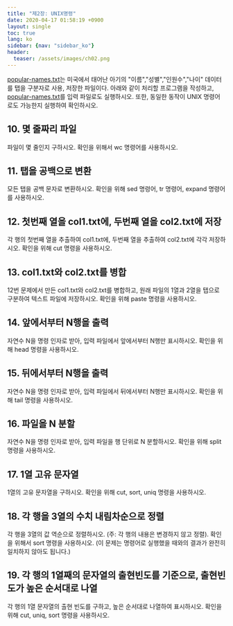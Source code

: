 ```yaml
---
title: "제2장: UNIX명령"
date: 2020-04-17 01:58:19 +0900
layout: single
toc: true
lang: ko
sidebar: {nav: "sidebar_ko"}
header:
  teaser: /assets/images/ch02.png
---
```


[popular-names.txt](/data/popular-names.txt)는 미국에서 태어난 아기의 "이름","성별","인원수","나이" 데이터를 탭을 구분자로 사용, 저장한 파일이다. 아래와 같이 처리할 프로그램을 작성하고, [popular-names.txt](/data/popular-names.txt)를 입력 파일로도 실행하시오. 또한, 동일한 동작이 UNIX 명령어로도 가능한지 실행하여 확인하시오.

## 10. 몇 줄짜리 파일
파일이 몇 줄인지 구하시오. 확인을 위해서 wc 명령어를 사용하시오.

## 11. 탭을 공백으로 변환
모든 탭을 공백 문자로 변환하시오. 확인을 위해 sed 명령어, tr 명령어, expand 명령어를 사용하시오.

## 12. 첫번째 열을 col1.txt에, 두번째 열을 col2.txt에 저장
각 행의 첫번째 열을 추출하여 col1.txt에, 두번째 열을 추출하여 col2.txt에 각각 저장하시오. 확인을 위해 cut 명령을 사용하시오.

## 13. col1.txt와 col2.txt를 병합
12번 문제에서 만든 col1.txt와 col2.txt를 병합하고, 원래 파일의 1열과 2열을 탭으로 구분하여 텍스트 파일에 저장하시오. 확인을 위해 paste 명령을 사용하시오.

## 14. 앞에서부터 N행을 출력
자연수 N을 명령 인자로 받아, 입력 파일에서 앞에서부터 N행만 표시하시오. 확인을 위해 head 명령을 사용하시오.

## 15. 뒤에서부터 N행을 출력
자연수 N을 명령 인자로 받아, 입력 파일에서 뒤에서부터 N행만 표시하시오. 확인을 위해 tail 명령을 사용하시오.

## 16. 파일을 N 분할
자연수 N을 명령 인자로 받아, 입력 파일을 행 단위로 N 분할하시오. 확인을 위해 split 명령을 사용하시오.

## 17. 1열 고유 문자열
1열의 고유 문자열을 구하시오. 확인을 위해 cut, sort, uniq 명령을 사용하시오.

## 18. 각 행을 3열의 수치 내림차순으로 정렬
각 행을 3열의 값 역순으로 정렬하시오. (주: 각 행의 내용은 변경하지 않고 정렬). 확인을 위해서 sort 명령을 사용하시오. (이 문제는 명령어로 실행했을 때와의 결과가 완전히 일치하지 않아도 됩니다.)

## 19. 각 행의 1열째의 문자열의 출현빈도를 기준으로, 출현빈도가 높은 순서대로 나열
각 행의 1열 문자열의 출현 빈도를 구하고, 높은 순서대로 나열하여 표시하시오. 확인을 위해 cut, uniq, sort 명령을 사용하시오.